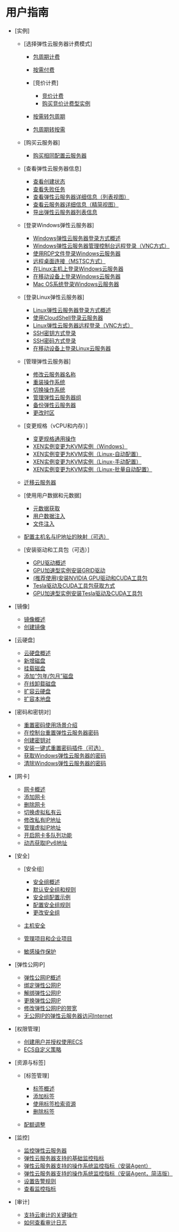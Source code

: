 # 用户指南

-   [实例]
    -   [选择弹性云服务器计费模式]
        -   [包周期计费](包周期计费.md)
        -   [按需付费](按需付费.md)
        -   [竞价计费]
            -   [竞价计费](竞价计费-0.md)
            -   [购买竞价计费型实例](购买竞价计费型实例.md)

        -   [按需转包周期](按需转包周期.md)
        -   [包周期转按需](包周期转按需.md)

    -   [购买云服务器]
        -   [购买相同配置云服务器](购买相同配置云服务器.md)

    -   [查看弹性云服务器信息]
        -   [查看创建状态](查看创建状态.md)
        -   [查看失败任务](查看失败任务.md)
        -   [查看弹性云服务器详细信息（列表视图）](查看弹性云服务器详细信息（列表视图）.md)
        -   [查看云服务器详细信息（精简视图）](查看云服务器详细信息（精简视图）.md)
        -   [导出弹性云服务器列表信息](导出弹性云服务器列表信息.md)

    -   [登录Windows弹性云服务器]
        -   [Windows弹性云服务器登录方式概述](Windows弹性云服务器登录方式概述.md)
        -   [Windows弹性云服务器管理控制台远程登录（VNC方式）](Windows弹性云服务器管理控制台远程登录（VNC方式）.md)
        -   [使用RDP文件登录Windows云服务器](使用RDP文件登录Windows云服务器.md)
        -   [远程桌面连接（MSTSC方式）](远程桌面连接（MSTSC方式）.md)
        -   [在Linux主机上登录Windows云服务器](在Linux主机上登录Windows云服务器.md)
        -   [在移动设备上登录Windows云服务器](在移动设备上登录Windows云服务器.md)
        -   [Mac OS系统登录Windows云服务器](Mac-OS系统登录Windows云服务器.md)

    -   [登录Linux弹性云服务器]
        -   [Linux弹性云服务器登录方式概述](Linux弹性云服务器登录方式概述.md)
        -   [使用CloudShell登录云服务器](使用CloudShell登录云服务器.md)
        -   [Linux弹性云服务器远程登录（VNC方式）](Linux弹性云服务器远程登录（VNC方式）.md)
        -   [SSH密钥方式登录](SSH密钥方式登录.md)
        -   [SSH密码方式登录](SSH密码方式登录.md)
        -   [在移动设备上登录Linux云服务器](在移动设备上登录Linux云服务器.md)

    -   [管理弹性云服务器]
        -   [修改云服务器名称](修改云服务器名称.md)
        -   [重装操作系统](重装操作系统.md)
        -   [切换操作系统](切换操作系统.md)
        -   [管理弹性云服务器组](管理弹性云服务器组.md)
        -   [备份弹性云服务器](备份弹性云服务器.md)
        -   [更改时区](更改时区.md)

    -   [变更规格（vCPU和内存）]
        -   [变更规格通用操作](变更规格通用操作.md)
        -   [XEN实例变更为KVM实例（Windows）](XEN实例变更为KVM实例（Windows）.md)
        -   [XEN实例变更为KVM实例（Linux-自动配置）](XEN实例变更为KVM实例（Linux-自动配置）.md)
        -   [XEN实例变更为KVM实例（Linux-手动配置）](XEN实例变更为KVM实例（Linux-手动配置）.md)
        -   [XEN实例变更为KVM实例（Linux-批量自动配置）](XEN实例变更为KVM实例（Linux-批量自动配置）.md)

    -   [迁移云服务器](迁移云服务器.md)
    -   [使用用户数据和元数据]
        -   [元数据获取](元数据获取.md)
        -   [用户数据注入](用户数据注入.md)
        -   [文件注入](文件注入.md)

    -   [配置主机名与IP地址的映射（可选）](配置主机名与IP地址的映射（可选）.md)
    -   [安装驱动和工具包（可选）]
        -   [GPU驱动概述](GPU驱动概述.md)
        -   [GPU加速型实例安装GRID驱动](GPU加速型实例安装GRID驱动.md)
        -   [\(推荐使用\)安装NVIDIA GPU驱动和CUDA工具包]((推荐使用)安装NVIDIA-GPU驱动和CUDA工具包.md)
        -   [Tesla驱动及CUDA工具包获取方式](Tesla驱动及CUDA工具包获取方式.md)
        -   [GPU加速型实例安装Tesla驱动及CUDA工具包](GPU加速型实例安装Tesla驱动及CUDA工具包.md)

-   [镜像]
    -   [镜像概述](镜像概述.md)
    -   [创建镜像](创建镜像.md)

-   [云硬盘]
    -   [云硬盘概述](云硬盘概述.md)
    -   [新增磁盘](新增磁盘.md)
    -   [挂载磁盘](挂载磁盘.md)
    -   [添加“包年/包月”磁盘](添加-包年-包月-磁盘.md)
    -   [在线卸载磁盘](在线卸载磁盘.md)
    -   [扩容云硬盘](扩容云硬盘.md)
    -   [扩容本地盘](扩容本地盘.md)

-   [密码和密钥对]
    -   [重置密码使用场景介绍](重置密码使用场景介绍.md)
    -   [在控制台重置弹性云服务器密码](在控制台重置弹性云服务器密码.md)
    -   [创建密钥对](创建密钥对.md)
    -   [安装一键式重置密码插件（可选）](安装一键式重置密码插件（可选）.md)
    -   [获取Windows弹性云服务器的密码](获取Windows弹性云服务器的密码.md)
    -   [清除Windows弹性云服务器的密码](清除Windows弹性云服务器的密码.md)

-   [网卡]
    -   [网卡概述](网卡概述.md)
    -   [添加网卡](添加网卡.md)
    -   [删除网卡](删除网卡.md)
    -   [切换虚拟私有云](切换虚拟私有云.md)
    -   [修改私有IP地址](修改私有IP地址.md)
    -   [管理虚拟IP地址](管理虚拟IP地址.md)
    -   [开启网卡多队列功能](开启网卡多队列功能.md)
    -   [动态获取IPv6地址](动态获取IPv6地址.md)

-   [安全]
    -   [安全组]
        -   [安全组概述](安全组概述.md)
        -   [默认安全组和规则](默认安全组和规则.md)
        -   [安全组配置示例](安全组配置示例.md)
        -   [配置安全组规则](配置安全组规则.md)
        -   [更改安全组](更改安全组.md)

    -   [主机安全](主机安全.md)
    -   [管理项目和企业项目](管理项目和企业项目.md)
    -   [敏感操作保护](敏感操作保护.md)

-   [弹性公网IP]
    -   [弹性公网IP概述](弹性公网IP概述.md)
    -   [绑定弹性公网IP](绑定弹性公网IP.md)
    -   [解绑弹性公网IP](解绑弹性公网IP.md)
    -   [更换弹性公网IP](更换弹性公网IP.md)
    -   [修改弹性公网IP的带宽](修改弹性公网IP的带宽.md)
    -   [无公网IP的弹性云服务器访问Internet](无公网IP的弹性云服务器访问Internet.md)

-   [权限管理]
    -   [创建用户并授权使用ECS](创建用户并授权使用ECS.md)
    -   [ECS自定义策略](ECS自定义策略.md)

-   [资源与标签]
    -   [标签管理]
        -   [标签概述](标签概述.md)
        -   [添加标签](添加标签.md)
        -   [使用标签检索资源](使用标签检索资源.md)
        -   [删除标签](删除标签.md)

    -   [配额调整](配额调整.md)

-   [监控]
    -   [监控弹性云服务器](监控弹性云服务器.md)
    -   [弹性云服务器支持的基础监控指标](弹性云服务器支持的基础监控指标.md)
    -   [弹性云服务器支持的操作系统监控指标（安装Agent）](弹性云服务器支持的操作系统监控指标（安装Agent）.md)
    -   [弹性云服务器支持的操作系统监控指标（安装Agent，简洁版）](弹性云服务器支持的操作系统监控指标（安装Agent-简洁版）.md)
    -   [设置告警规则](设置告警规则.md)
    -   [查看监控指标](查看监控指标.md)

-   [审计]
    -   [支持云审计的关键操作](支持云审计的关键操作.md)
    -   [如何查看审计日志](如何查看审计日志.md)

